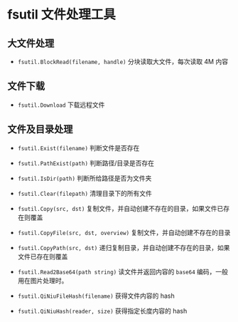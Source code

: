 # fsutil 文件处理工具

## 大文件处理

- `fsutil.BlockRead(filename, handle)` 分块读取大文件，每次读取 4M 内容

## 文件下载

- `fsutil.Download` 下载远程文件

## 文件及目录处理

- `fsutil.Exist(filename)` 判断文件是否存在
- `fsutil.PathExist(path)` 判断路径/目录是否存在
- `fsutil.IsDir(path)` 判断所给路径是否为文件夹

- `fsutil.Clear(filepath)` 清理目录下的所有文件

- `fsutil.Copy(src, dst)` 复制文件，并自动创建不存在的目录，如果文件已存在则覆盖
- `fsutil.CopyFile(src, dst, overview)` 复制文件，并自动创建不存在的目录
- `fsutil.CopyPath(src, dst)` 递归复制目录，并自动创建不存在的目录，如果文件已存在则覆盖

- `fsutil.Read2Base64(path string)` 读文件并返回内容的 `base64` 编码，一般用在图片处理时。

- `fsutil.QiNiuFileHash(filename)` 获得文件内容的 hash
- `fsutil.QiNiuHash(reader, size)` 获得指定长度内容的 hash


